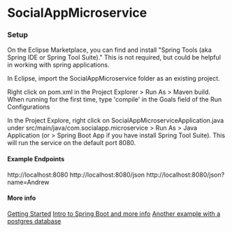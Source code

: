 # SocialAppMicroservice

### Setup
On the Eclipse Marketplace, you can find and install "Spring Tools (aka Spring IDE or Spring Tool Suite)." This is not required, but could be helpful in working with spring applications.

In Eclipse, import the SocialAppMicroservice folder as an existing project.

Right click on pom.xml in the Project Explorer > Run As > Maven build. When running for the first time, type 'compile' in the Goals field of the Run Configurations 

In the Project Explore, right click on SocialAppMicroserviceApplication.java under src/main/java/com.socialapp.microservice > Run As > Java Application (or > Spring Boot App if you have install Spring Tool Suite). This will run the service on the default port 8080.

#### Example Endpoints
http://localhost:8080
http://localhost:8080/json
http://localhost:8080/json?name=Andrew

#### More info
[Getting Started](https://spring.io/guides/gs/spring-boot/)
[Intro to Spring Boot and more info](http://www.adeveloperdiary.com/java/spring-boot/an-introduction-to-spring-boot/)
[Another example with a postgres database](http://mrbool.com/rest-server-with-spring-data-spring-boot-and-postgresql/34023)
